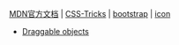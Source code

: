 [MDN官方文档](https://developer.mozilla.org/zh-CN/) | [CSS-Tricks](https://css-tricks.com/) | [bootstrap](https://getbootstrap.com/) | [icon](https://fontawesome.com/icons)

+ [Draggable objects](https://www.redblobgames.com/making-of/draggable/#pointer-events)
